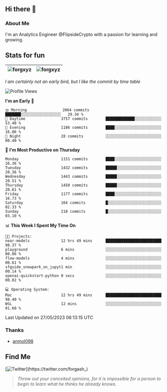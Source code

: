 ## Hi there 👋

### About Me

I'm an Analytics Engineer @FlipsideCrypto with a passion for learning and growing.
  
## Stats for fun

| <img align="center" src="https://github-readme-streak-stats.herokuapp.com/?user=forgxyz&theme=tokyonight" alt="forgxyz" /> | <img align="center" src="https://github-readme-stats.vercel.app/api?username=forgxyz&theme=tokyonight&show_icons=true" alt="forgxyz" /> |
| ------------- |------------- |

*I am certainly not an early bird, but I like the commit by time table*  

<!--START_SECTION:waka-->
![Profile Views](http://img.shields.io/badge/Profile%20Views-0-blue)

**I'm an Early 🐤** 

```text
🌞 Morning                2064 commits        ███████░░░░░░░░░░░░░░░░░░   29.34 % 
🌆 Daytime                3757 commits        █████████████░░░░░░░░░░░░   53.40 % 
🌃 Evening                1186 commits        ████░░░░░░░░░░░░░░░░░░░░░   16.86 % 
🌙 Night                  28 commits          ░░░░░░░░░░░░░░░░░░░░░░░░░   00.40 % 
```
📅 **I'm Most Productive on Thursday** 

```text
Monday                   1151 commits        ████░░░░░░░░░░░░░░░░░░░░░   16.36 % 
Tuesday                  1432 commits        █████░░░░░░░░░░░░░░░░░░░░   20.36 % 
Wednesday                1443 commits        █████░░░░░░░░░░░░░░░░░░░░   20.51 % 
Thursday                 1450 commits        █████░░░░░░░░░░░░░░░░░░░░   20.61 % 
Friday                   1177 commits        ████░░░░░░░░░░░░░░░░░░░░░   16.73 % 
Saturday                 164 commits         █░░░░░░░░░░░░░░░░░░░░░░░░   02.33 % 
Sunday                   218 commits         █░░░░░░░░░░░░░░░░░░░░░░░░   03.10 % 
```


📊 **This Week I Spent My Time On** 

```text
🐱‍💻 Projects: 
near-models              12 hrs 49 mins      █████████████████████████   98.37 % 
playground               6 mins              ░░░░░░░░░░░░░░░░░░░░░░░░░   00.86 % 
flow-models              4 mins              ░░░░░░░░░░░░░░░░░░░░░░░░░   00.61 % 
sfguide_snowpark_on_jupyt1 min               ░░░░░░░░░░░░░░░░░░░░░░░░░   00.14 % 
openai-quickstart-python 0 secs              ░░░░░░░░░░░░░░░░░░░░░░░░░   00.02 % 

💻 Operating System: 
Mac                      12 hrs 49 mins      █████████████████████████   98.40 % 
WSL                      12 mins             ░░░░░░░░░░░░░░░░░░░░░░░░░   01.60 % 
```


 Last Updated on 27/05/2023 06:13:15 UTC
<!--END_SECTION:waka-->

### Thanks
 - [anmol098](https://github.com/anmol098/waka-readme-stats/)
  
## Find Me
[![Twitter](https://img.shields.io/twitter/url/https/twitter.com/forgash_.svg?style=social&label=Follow%20%40forgash_)](https://twitter.com/forgash_)


> *Throw out your conceited opinions, for it is impossible for a person to begin to learn what he thinks he already knows.* 
